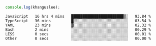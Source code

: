 ```js
console.log(khanguslee);
```

<!--START_SECTION:waka-->

```text
JavaScript   16 hrs 4 mins   ███████████████████████▒░   93.84 %
TypeScript   36 mins         █░░░░░░░░░░░░░░░░░░░░░░░░   03.54 %
YAML         23 mins         ▓░░░░░░░░░░░░░░░░░░░░░░░░   02.32 %
Bash         2 mins          ░░░░░░░░░░░░░░░░░░░░░░░░░   00.29 %
LESS         0 secs          ░░░░░░░░░░░░░░░░░░░░░░░░░   00.01 %
Other        0 secs          ░░░░░░░░░░░░░░░░░░░░░░░░░   00.00 %
```

<!--END_SECTION:waka-->

<!--
**khanguslee/khanguslee** is a ✨ _special_ ✨ repository because its `README.md` (this file) appears on your GitHub profile.

Here are some ideas to get you started:

- 🔭 I’m currently working on ...
- 🌱 I’m currently learning ...
- 👯 I’m looking to collaborate on ...
- 🤔 I’m looking for help with ...
- 💬 Ask me about ...
- 📫 How to reach me: ...
- 😄 Pronouns: ...
- ⚡ Fun fact: ...
-->
